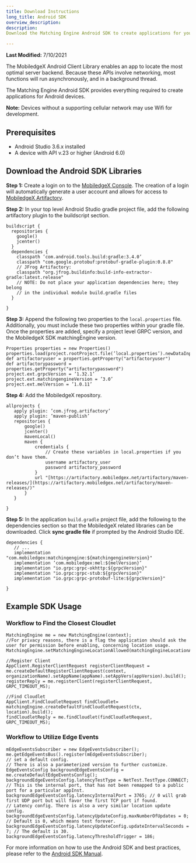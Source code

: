 ```yaml
---
title: Download Instructions
long_title: Android SDK
overview_description:
description:
Download the Matching Engine Android SDK to create applications for your device

---
```


**Last Modified:** 7/10/2021

The MobiledgeX Android Client Library enables an app to locate the most optimal server backend. Because these APIs involve networking, most functions will run asynchronously, and in a background thread.

The Matching Engine Android SDK provides everything required to create applications for Android devices.

**Note:** Devices without a supporting cellular network may use Wifi for development.

## Prerequisites

- Android Studio 3.6.x installed
- A device with API v.23 or higher (Android 6.0)

## Download the Android SDK Libraries

**Step 1:** Create a login on to the [MobiledgeX Console](https://console.mobiledgex.net). The creation of a login will automatically generate a user account and allows for access to [MobiledgeX Artifactory](https://artifactory.mobiledgex.net).

**Step 2:** In your top level Android Studio gradle project file, add the following artifactory plugin to the buildscript section.

```
buildscript {
  repositories {
    google()
    jcenter()
  }
  dependencies {
    classpath ’com.android.tools.build:gradle:3.4.0’
    classpath "com.google.protobuf:protobuf-gradle-plugin:0.8.8"
    // JFrog Artifactory:
    classpath "org.jfrog.buildinfo:build-info-extractor-gradle:latest.release"
    // NOTE: Do not place your application dependencies here; they belong
    // in the individual module build.gradle files
  }

}
```

**Step 3:** Append the following two properties to the  `local.properties` file. Additionally, you must include these two properties within your gradle file. Once the properties are added, specify a project level GRPC version, and the MobiledgeX SDK matchingEngine version.

```
Properties properties = new Properties()
properties.load(project.rootProject.file(’local.properties’).newDataInputStream())
def artifactoryuser = properties.getProperty("artifactoryuser")
def artifactorypassword = properties.getProperty("artifactorypassword")
project.ext.grpcVersion = ’1.32.1’
project.ext.matchingengineVersion = ’3.0’
project.ext.melVersion = ’1.0.11’
```

**Step 4:** Add the MobiledgeX repository.

```
allprojects {
   apply plugin: ’com.jfrog.artifactory’
   apply plugin: ’maven-publish’
   repositories {
       google()
       jcenter()
       mavenLocal()
       maven {
           credentials {
               // Create these variables in local.properties if you don’t have them.
               username artifactory_user
               password artifactory_password
           }
           url "[https://artifactory.mobiledgex.net/artifactory/maven-releases/](https://artifactory.mobiledgex.net/artifactory/maven-releases/)"
       }
   }

}
```

**Step 5:** In the application `build.gradle` project file, add the following to the dependencies section so that the MobiledgeX related libraries can be downloaded. Click **sync gradle file** if prompted by the Android Studio IDE.

```
dependencies {
   // ...
   implementation "com.mobiledgex:matchingengine:${matchingengineVersion}"
   implementation ’com.mobiledgex:mel:${melVersion}’
   implementation "io.grpc:grpc-okhttp:${grpcVersion}"
   implementation "io.grpc:grpc-stub:${grpcVersion}"
   implementation "io.grpc:grpc-protobuf-lite:${grpcVersion}"

}
```

## Example SDK Usage

### Workflow to Find the Closest Cloudlet

```
MatchingEngine me = new MatchingEngine(context);
//For privacy reasons, there is a flag the application should ask the user for permission before enabling, concerning location usage.
MatchingEngine.setMatchingEngineLocationAllowed(matchingEngineLocationAllowed);

//Register Client
AppClient.RegisterClientRequest registerClientRequest = me.createDefaultRegisterClientRequest(context, organizationName).setAppName(appName).setAppVers(appVersion).build();   
registerReply = me.registerClient(registerClientRequest, GRPC_TIMEOUT_MS);

//Find Cloudlet
AppClient.FindCloudletRequest findCloudlet= matchingEngine.createDefaultFindCloudletRequest(ctx, location).build();
findCloudletReply = me.findCloudlet(findCloudletRequest, GRPC_TIMEOUT_MS);
```

### Workflow to Utilize Edge Events

```
mEdgeEventsSubscriber = new EdgeEventsSubscriber(); me.getEdgeEventsBus().register(mEdgeEventsSubscriber);
// set a default config.
// There is also a parameterized version to further customize.
EdgeEventsConfig backgroundEdgeEventsConfig = me.createDefaultEdgeEventsConfig();
backgroundEdgeEventsConfig.latencyTestType = NetTest.TestType.CONNECT;
// This is the internal port, that has not been remapped to a public port for a particular appInst.
backgroundEdgeEventsConfig.latencyInternalPort = 3765; // 0 will grab first UDP port but will favor the first TCP port if found.
// Latency config. There is also a very similar location update config.
backgroundEdgeEventsConfig.latencyUpdateConfig.maxNumberOfUpdates = 0; // Default is 0, which means test forever.
backgroundEdgeEventsConfig.latencyUpdateConfig.updateIntervalSeconds = 7; // The default is 30.
backgroundEdgeEventsConfig.latencyThresholdTrigger = 186;
```

For more information on how to use the Android SDK and best practices, please refer to the [Android SDK Manual](https://mobiledgex.github.io/edge-cloud-sdk-android/).

